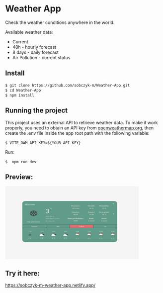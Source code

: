 # Weather App

Check the weather conditions anywhere in the world.

Available weather data:
- Current
- 48h - hourly forecast
- 8 days - daily forecast
- Air Pollution - current status

## Install

    $ git clone https://github.com/sobczyk-m/Weather-App.git
    $ cd Weather-App
    $ npm install

## Running the project

This project uses an external API to retrieve weather data. To make it work properly, you need to obtain an API key
from [openweathermap.org](https://openweathermap.org/), then create the .env file inside the app root path with the
following variable:

    $ VITE_OWM_API_KEY=${YOUR API KEY}

Run:

    $  npm run dev

## Preview:

<img src="Weather-App.png" alt="Calculator preview" width="430" height="235"/>

## Try it here:

https://sobczyk-m-weather-app.netlify.app/
